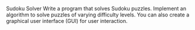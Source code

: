 Sudoku Solver
Write a program that solves Sudoku puzzles. Implement
an algorithm to solve puzzles of varying difficulty
levels. You can also create a graphical user interface
(GUI) for user interaction.
